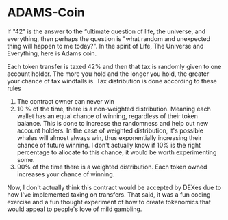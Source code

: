 # ADAMS-Coin
If "42" is the answer to the “ultimate question of life, the universe, and everything,
then perhaps the question is "what random and unexpected thing will happen to me today?".
In the spirit of Life, The Universe and Everything, here is Adams coin.

Each token transfer is taxed 42% and then that tax is randomly given to one account holder.
The more you hold and the longer you hold, the greater your chance of tax windfalls is.
Tax distribution is done according to these rules

1. The contract owner can never win
2. 10 % of the time, there is a non-weighted distribution. Meaning each wallet has an equal chance of winning, regardless of their token balance. This is done to increase the randomness and help out new account holders. In the case of weighted distribution, it's possible whales will almost always win, thus exponentially increasing their chance of future winning. I don't actually know if 10% is the right percentage to allocate to this chance, it would be worth experimenting some.
3. 90% of the time there is a weighted distribution. Each token owned increases your chance of winning.  

Now, I don't actually think this contract would be accepted by DEXes due to how I've implemented taxing on transfers. That said, it was a fun coding exercise and a fun thought experiment of how to create tokenomics that would appeal to people's love of mild gambling.
